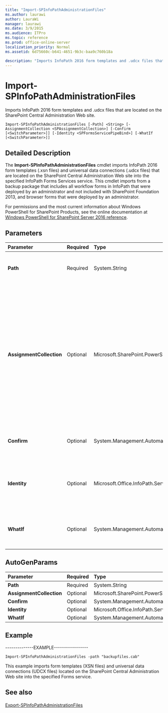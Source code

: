 ```yaml
---
title: "Import-SPInfoPathAdministrationFiles"
ms.author: laurawi
author: LauraWi
manager: laurawi
ms.date: 3/9/2015
ms.audience: ITPro
ms.topic: reference
ms.prod: office-online-server
localization_priority: Normal
ms.assetid: 6d75660c-b641-4651-9b3c-baa9c760b18a

description: "Imports InfoPath 2016 form templates and .udcx files that are located on the SharePoint Central Administration Web site."
---
```


# Import-SPInfoPathAdministrationFiles

Imports InfoPath 2016 form templates and .udcx files that are located on the SharePoint Central Administration Web site.
  
```
Import-SPInfoPathAdministrationFiles [-Path] <String> [-AssignmentCollection <SPAssignmentCollection>] [-Confirm [<SwitchParameter>]] [-Identity <SPFormsServicePipeBind>] [-WhatIf [<SwitchParameter>]]
```

## Detailed Description

The **Import-SPInfoPathAdministrationFiles** cmdlet imports InfoPath 2016 form templates (.xsn files) and universal data connections (.udcx files) that are located on the SharePoint Central Administration Web site into the specified InfoPath Forms Services service. This cmdlet imports from a backup package that includes all workflow forms in InfoPath that were deployed by an administrator and not included with SharePoint Foundation 2013, and browser forms that were deployed by an administrator. 
  
For permissions and the most current information about Windows PowerShell for SharePoint Products, see the online documentation at [Windows PowerShell for SharePoint Server 2016 reference](https://go.microsoft.com/fwlink/p/?LinkId=671715).
  
## Parameters

|**Parameter**|**Required**|**Type**|**Description**|
|:-----|:-----|:-----|:-----|
|**Path** <br/> |Required  <br/> |System.String  <br/> |Specifies the location of the .cab file to import.  <br/> The type must be a valid file path, in the form \\ipadmin\folder\backups1\ipfsfiles.cab.  <br/> |
|**AssignmentCollection** <br/> |Optional  <br/> |Microsoft.SharePoint.PowerShell.SPAssignmentCollection  <br/> |Manages objects for the purpose of proper disposal. Use of objects, such as **SPWeb** or **SPSite**, can use large amounts of memory and use of these objects in Windows PowerShell scripts requires proper memory management. Using the **SPAssignment** object, you can assign objects to a variable and dispose of the objects after they are needed to free up memory. When **SPWeb**, **SPSite**, or **SPSiteAdministration** objects are used, the objects are automatically disposed of if an assignment collection or the **Global** parameter is not used.  <br/> > [!NOTE]> When the **Global** parameter is used, all objects are contained in the global store. If objects are not immediately used, or disposed of by using the **Stop-SPAssignment** command, an out-of-memory scenario can occur.           |
|**Confirm** <br/> |Optional  <br/> |System.Management.Automation.SwitchParameter  <br/> |Prompts you for confirmation before executing the command. For more information, type the following command: **get-help about_commonparameters** <br/> |
|**Identity** <br/> |Optional  <br/> |Microsoft.Office.InfoPath.Server.Cmdlet.SPFormsServicePipeBind  <br/> |Specifies the destination InfoPath Forms Services service for the import.  <br/> The type must be a valid GUID, in the form 12345678-90ab-cdef-1234-567890bcdefgh; a valid name of a forms service (for example, FormsService1); or an instance of a valid **SPFormsService** object.  <br/> |
|**WhatIf** <br/> |Optional  <br/> |System.Management.Automation.SwitchParameter  <br/> |Displays a message that describes the effect of the command instead of executing the command. For more information, type the following command: **get-help about_commonparameters** <br/> |
   
## AutoGenParams

|**Parameter**|**Required**|**Type**|**Description**|
|:-----|:-----|:-----|:-----|
|**Path** <br/> |Required  <br/> |System.String  <br/> ||
|**AssignmentCollection** <br/> |Optional  <br/> |Microsoft.SharePoint.PowerShell.SPAssignmentCollection  <br/> ||
|**Confirm** <br/> |Optional  <br/> |System.Management.Automation.SwitchParameter  <br/> ||
|**Identity** <br/> |Optional  <br/> |Microsoft.Office.InfoPath.Server.Cmdlet.SPFormsServicePipeBind  <br/> ||
|**WhatIf** <br/> |Optional  <br/> |System.Management.Automation.SwitchParameter  <br/> ||
   
## Example

--------------EXAMPLE-----------------
  
```
Import-SPInfoPathAdministrationFiles -path "backupfiles.cab"
```

This example imports form templates (XSN files) and universal data connections (UDCX files) located on the SharePoint Central Administration Web site into the specified Forms service.
  
## See also

#### 

[Export-SPInfoPathAdministrationFiles](export-spinfopathadministrationfiles.md)

